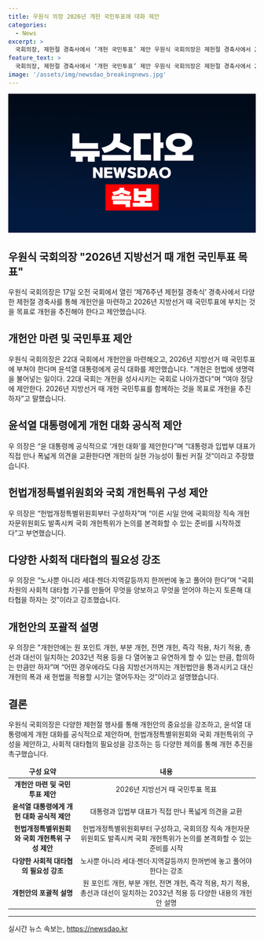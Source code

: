 ```yaml
---
title: 우원식 의장 2026년 개헌 국민투표에 대화 제안
categories:
  - News
excerpt: >
  국회의장, 제헌절 경축사에서 ‘개헌 국민투표’ 제안 우원식 국회의장은 제헌절 경축사에서 2026년 지방선거 때 개헌안을 국민투표에 부칠 것을 제안했다. 또한, 윤석열 대통령에게 개헌 대화를 제안하며 헌법개정특별위원회 구성을 촉구했다. 그는 다양한 이해관계자들과의 대화로 개헌을 추진하고, 국회 차원의 사회적 대타협을 이끌어내는 것이 중요하다고 강조했다.
feature_text: >
  국회의장, 제헌절 경축사에서 ‘개헌 국민투표’ 제안 우원식 국회의장은 제헌절 경축사에서 2026년 지방선거 때 개헌안을 국민투표에 부칠 것을 제안했다. 또한, 윤석열 대통령에게 개헌 대화를 제안하며 헌법개정특별위원회 구성을 촉구했다. 그는 다양한 이해관계자들과의 대화로 개헌을 추진하고, 국회 차원의 사회적 대타협을 이끌어내는 것이 중요하다고 강조했다.
image: '/assets/img/newsdao_breakingnews.jpg'
---
```


<p><img src="/assets/img/newsdao_breakingnews.jpg" alt="cryptoinkorea 속보" /></p>

<h2 data-ke-size="size26">우원식 국회의장 "2026년 지방선거 때 개헌 국민투표 목표"</h2>

<p data-ke-size="size16">우원식 국회의장은 17일 오전 국회에서 열린 ‘제76주년 제헌절 경축식’ 경축사에서 다양한 제헌절 경축사를 통해 개헌안을 마련하고 2026년 지방선거 때 국민투표에 부치는 것을 목표로 개헌을 추진해야 한다고 제안했습니다. </p>

<h2 data-ke-size="size24">개헌안 마련 및 국민투표 제안</h2>

<p data-ke-size="size16">우원식 국회의장은 22대 국회에서 개헌안을 마련해오고, 2026년 지방선거 때 국민투표에 부쳐야 한다며 윤석열 대통령에게 공식 대화를 제안했습니다. "개헌은 헌법에 생명력을 불어넣는 일이다. 22대 국회는 개헌을 성사시키는 국회로 나아가겠다"며 “여야 정당에 제안한다. 2026년 지방선거 때 개헌 국민투표를 함께하는 것을 목표로 개헌을 추진하자”고 말했습니다. </p>

<h2 data-ke-size="size24">윤석열 대통령에게 개헌 대화 공식적 제안</h2>

<p data-ke-size="size16">우 의장은 “윤 대통령께 공식적으로 ‘개헌 대화’를 제안한다”며 “대통령과 입법부 대표가 직접 만나 폭넓게 의견을 교환한다면 개헌의 실현 가능성이 훨씬 커질 것”이라고 주장했습니다.</p>

<h2 data-ke-size="size24">헌법개정특별위원회와 국회 개헌특위 구성 제안</h2>

<p data-ke-size="size16">우 의장은 “헌법개정특별위원회부터 구성하자”며 “이른 시일 안에 국회의장 직속 개헌자문위원회도 발족시켜 국회 개헌특위가 논의를 본격화할 수 있는 준비를 시작하겠다”고 부연했습니다.</p>

<h2 data-ke-size="size24">다양한 사회적 대타협의 필요성 강조</h2>

<p data-ke-size="size16">우 의장은 “노사뿐 아니라 세대·젠더·지역갈등까지 한꺼번에 놓고 풀어야 한다”며 “국회 차원의 사회적 대타협 기구를 만들어 무엇을 양보하고 무엇을 얻어야 하는지 토론해 대타협을 하자는 것”이라고 강조했습니다.</p>

<h2 data-ke-size="size24">개헌안의 포괄적 설명</h2>

<p data-ke-size="size16">우 의장은 "개헌안에는 원 포인트 개헌, 부분 개헌, 전면 개헌, 즉각 적용, 차기 적용, 총선과 대선이 일치하는 2032년 적용 등을 다 열어놓고 유연하게 할 수 있는 만큼, 합의하는 만큼만 하자”며 “어떤 경우에라도 다음 지방선거까지는 개헌법안을 통과시키고 대신 개헌의 폭과 새 헌법을 적용할 시기는 열어두자는 것”이라고 설명했습니다.</p>

<h2 data-ke-size="size24">결론</h2>

<p data-ke-size="size16">우원식 국회의장은 다양한 제헌절 행사를 통해 개헌안의 중요성을 강조하고, 윤석열 대통령에게 개헌 대화를 공식적으로 제안하며, 헌법개정특별위원회와 국회 개헌특위의 구성을 제안하고, 사회적 대타협의 필요성을 강조하는 등 다양한 제의를 통해 개헌 추진을 촉구했습니다.</p>

<table>
<thead>
<tr>
<td style="text-align: center; height: 17px;"><b>구성 요약</b></td>
<td style="text-align: center; height: 17px;"><b>내용</b></td>
</tr>
</thead>
<tbody>
<tr>
<td style="text-align: center; height: 17px;"><b>개헌안 마련 및 국민투표 제안</b></td>
<td style="text-align: center; height: 17px;">2026년 지방선거 때 국민투표 목표</td>
</tr>
<tr>
<td style="text-align: center; height: 17px;"><b>윤석열 대통령에게 개헌 대화 공식적 제안</b></td>
<td style="text-align: center; height: 17px;">대통령과 입법부 대표가 직접 만나 폭넓게 의견을 교환</td>
</tr>
<tr>
<td style="text-align: center; height: 17px;"><b>헌법개정특별위원회와 국회 개헌특위 구성 제안</b></td>
<td style="text-align: center; height: 17px;">헌법개정특별위원회부터 구성하고, 국회의장 직속 개헌자문위원회도 발족시켜 국회 개헌특위가 논의를 본격화할 수 있는 준비를 시작</td>
</tr>
<tr>
<td style="text-align: center; height: 17px;"><b>다양한 사회적 대타협의 필요성 강조</b></td>
<td style="text-align: center; height: 17px;">노사뿐 아니라 세대·젠더·지역갈등까지 한꺼번에 놓고 풀어야 한다는 강조</td>
</tr>
<tr>
<td style="text-align: center; height: 17px;"><b>개헌안의 포괄적 설명</b></td>
<td style="text-align: center; height: 17px;">원 포인트 개헌, 부분 개헌, 전면 개헌, 즉각 적용, 차기 적용, 총선과 대선이 일치하는 2032년 적용 등 다양한 내용의 개헌안 설명</td>
</tr>
</tbody>
</table>

<hr>
실시간 뉴스 속보는, <a href="https://newsdao.kr" rel="dofollow">https://newsdao.kr</a>


